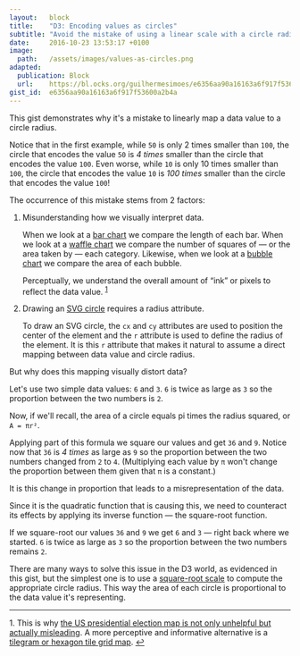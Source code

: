 ```yaml
---
layout:   block
title:    "D3: Encoding values as circles"
subtitle: "Avoid the mistake of using a linear scale with a circle radius"
date:     2016-10-23 13:53:17 +0100
image:
  path:   /assets/images/values-as-circles.png
adapted:
  publication: Block
  url:    https://bl.ocks.org/guilhermesimoes/e6356aa90a16163a6f917f53600a2b4a
gist_id:  e6356aa90a16163a6f917f53600a2b4a
---
```

This gist demonstrates why it's a mistake to linearly map a data value to a circle radius.

Notice that in the first example, while `50` is only 2 times smaller than `100`, the circle that encodes the value `50` is _4 times_ smaller than the circle that encodes the value `100`. Even worse, while `10` is only 10 times smaller than `100`, the circle that encodes the value `10` is _100 times_ smaller than the circle that encodes the value `100`!

The occurrence of this mistake stems from 2 factors:

1. Misunderstanding how we visually interpret data.

   When we look at a [bar chart] we compare the length of each bar.
   When we look at a [waffle chart] we compare the number of squares of — or the area taken by — each category.
   Likewise, when we look at a [bubble chart] we compare the area of each bubble.

   Perceptually, we understand the overall amount of “ink” or pixels to reflect the data value. <sup><a href="#footnote1" id="reverse-footnote1">1</a></sup>

2. Drawing an [SVG circle] requires a radius attribute.

   To draw an SVG circle, the `cx` and `cy` attributes are used to position the center of the element and the `r` attribute is used to define the radius of the element. It is this `r` attribute that makes it natural to assume a direct mapping between data value and circle radius.

But why does this mapping visually distort data?

Let's use two simple data values: `6` and `3`.
`6` is twice as large as `3` so the proportion between the two numbers is `2`.

Now, if we'll recall, the area of a circle equals pi times the radius squared, or `A = πr²`.

Applying part of this formula we square our values and get `36` and `9`.
Notice now that `36` is _4 times_ as large as `9` so the proportion between the two numbers changed from `2` to `4`.
(Multiplying each value by `π` won't change the proportion between them given that `π` is a constant.)

It is this change in proportion that leads to a misrepresentation of the data.

Since it is the quadratic function that is causing this, we need to counteract its effects by applying its inverse function — the square-root function.

If we square-root our values `36` and `9` we get `6` and `3` — right back where we started.
`6` is twice as large as `3` so the proportion between the two numbers remains `2`.

There are many ways to solve this issue in the D3 world, as evidenced in this gist, but the simplest one is to use a [square-root scale] to compute the appropriate circle radius.
This way the area of each circle is proportional to the data value it's representing.

<hr class="footnotes" />

<span id="footnote1">1.</span> This is why [the US presidential election map is not only unhelpful but actually misleading]. A more perceptive and informative alternative is a [tilegram or hexagon tile grid map]. <a href="#reverse-footnote1">↩</a>

[bar chart]: https://observablehq.com/@d3/bar-chart
[waffle chart]: https://bl.ocks.org/XavierGimenez/8070956
[bubble chart]: https://observablehq.com/@d3/bubble-chart
[SVG circle]: https://developer.mozilla.org/en-US/docs/Web/SVG/Element/circle
[square-root scale]: https://medium.com/@mbostock/introducing-d3-scale-61980c51545f#8fa8
[the US presidential election map is not only unhelpful but actually misleading]: https://www.vox.com/2016/5/17/11686328/bad-election-map
[tilegram or hexagon tile grid map]: https://web.archive.org/web/20180817113218/http://pitchinteractive.com/latest/tilegrams-more-human-maps/
